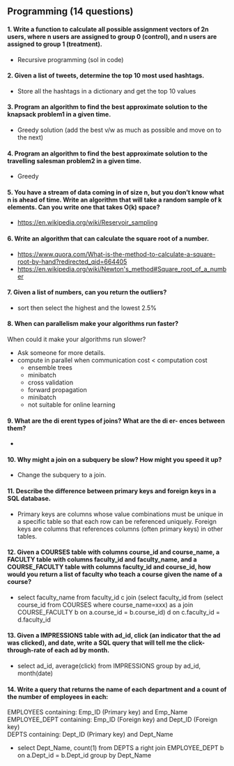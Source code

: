 ## Programming (14 questions)

#### 1. Write a function to calculate all possible assignment vectors of 2n users, where n users are assigned to group 0 (control), and n users are assigned to group 1 (treatment).
  - Recursive programming (sol in code)
#### 2. Given a list of tweets, determine the top 10 most used hashtags.
  - Store all the hashtags in a dictionary and get the top 10 values
#### 3. Program an algorithm to find the best approximate solution to the knapsack problem1 in a given time.
  - Greedy solution (add the best v/w as much as possible and move on to the next)
#### 4. Program an algorithm to find the best approximate solution to the travelling salesman problem2 in a given time.
  - Greedy
#### 5. You have a stream of data coming in of size n, but you don’t know what n is ahead of time. Write an algorithm that will take a random sample of k elements. Can you write one that takes O(k) space?
  - https://en.wikipedia.org/wiki/Reservoir_sampling

#### 6. Write an algorithm that can calculate the square root of a number.
  - <https://www.quora.com/What-is-the-method-to-calculate-a-square-root-by-hand?redirected_qid=664405>
  - https://en.wikipedia.org/wiki/Newton's_method#Square_root_of_a_number
#### 7. Given a list of numbers, can you return the outliers?
  - sort then select the highest and the lowest 2.5%
#### 8. When can parallelism make your algorithms run faster?  
When could it make your algorithms run slower?

  - Ask someone for more details.
  - compute in parallel when communication cost < computation cost
    - ensemble trees
    - minibatch
    - cross validation
    - forward propagation
    - minibatch
    - not suitable for online learning

#### 9. What are the di erent types of joins? What are the di er\- ences between them?
  -

#### 10. Why might a join on a subquery be slow? How might you speed it up?
  - Change the subquery to a join.
#### 11. Describe the difference between primary keys and foreign keys in a SQL database.
  - Primary keys are columns whose value combinations must be unique in a specific table so that each row can be referenced uniquely. Foreign keys are columns that references columns (often primary keys) in other tables.
#### 12. Given a COURSES table with columns course_id and course_name, a FACULTY table with columns faculty_id and faculty_name, and a COURSE_FACULTY table with columns faculty_id and course_id, how would you return a list of faculty who teach a course given the name of a course?
  - select faculty_name from faculty_id c join (select faculty_id from (select course_id from COURSES where course_name=xxx) as a join COURSE_FACULTY b on a.course_id = b.course_id) d on c.faculty_id = d.faculty_id
#### 13. Given a IMPRESSIONS table with ad_id, click (an indicator that the ad was clicked), and date, write a SQL query that will tell me the click-through-rate of each ad by month.
  - select ad_id, average(click) from IMPRESSIONS group by ad_id, month(date)
#### 14. Write a query that returns the name of each department and a count of the number of employees in each:  
EMPLOYEES containing: Emp_ID (Primary key) and Emp_Name  
EMPLOYEE_DEPT containing: Emp_ID (Foreign key) and Dept_ID (Foreign key)  
DEPTS containing: Dept_ID (Primary key) and Dept_Name

  - select Dept_Name, count(1) from DEPTS a right join EMPLOYEE_DEPT b on a.Dept_id = b.Dept_id group by Dept_Name

